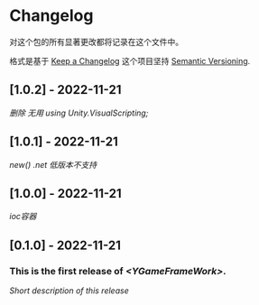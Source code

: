 # Changelog
对这个包的所有显著更改都将记录在这个文件中。

格式是基于 [Keep a Changelog](http://keepachangelog.com/en/1.0.0/)
这个项目坚持 [Semantic Versioning](http://semver.org/spec/v2.0.0.html).
## [1.0.2] - 2022-11-21
*删除 无用 using Unity.VisualScripting;*

## [1.0.1] - 2022-11-21

*new() .net 低版本不支持*

## [1.0.0] - 2022-11-21

*ioc容器*

## [0.1.0] - 2022-11-21

### This is the first release of *\<YGameFrameWork\>*.

*Short description of this release*

